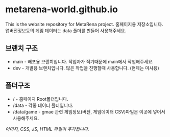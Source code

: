 # metarena-world.github.io
This is the website repository for MetaRena project.
홈페이지용 저장소입니다. 앱버전정보등의 게임 데이터는 data 폴더를 만들어 사용해주세요.

## 브랜치 구조
* main - 배포용 브랜치입니다. 작업자가 적기때문에 main에서 작업해주세요.
* dev - 개발용 브랜치입니다. 많은 작업을 진행할때 사용합니다. (현제는 미사용) 

## 폴더구조
* / - 홈페이지 Root폴더입니다.
* /data - 각종 데이터 폴더입니다.
* /data/game - gmae 관련 게임정보(버전, 게임데이터 CSV)파일은 이곳에 넣어서 사용해주세요.

*이미지, CSS, JS, HTML 파일이 추가됩니다.*

